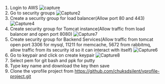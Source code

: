1. Login to AWS
![capture](https://user-images.githubusercontent.com/18073289/215264000-6219481b-72e5-4e99-8579-2e55c03f6348.PNG)
2. Go to security groups
![Capture2](https://user-images.githubusercontent.com/18073289/215264011-e02a839b-0f8c-4156-acc7-0b3fa78b0732.PNG)
3. Create a security group for load balancer(Allow port 80 and 443)
![Capture4](https://user-images.githubusercontent.com/18073289/215264042-ea328be0-645d-40d6-bded-bbc342115a57.PNG)
4. Create security group for Tomcat instance(Allow traffic from load balancer and open port 8080)
![Capture7](https://user-images.githubusercontent.com/18073289/215264083-f761b890-1847-4be5-b06a-764947ac575e.PNG)
5. Create security group for Backend Services(Allow traffic from tomcat open port 3306 for mysql, 11211 for memcache, 5672 from rabbitmq, allow traffic from its security id so it can interact with itself)
![Capture6](https://user-images.githubusercontent.com/18073289/215264057-081a7d1d-8bc9-4138-864d-7270c1906148.PNG)
6. Go to keypair and click on create keypair
![Capture8](https://user-images.githubusercontent.com/18073289/215264099-1f7e58a9-3c7b-4c7a-901a-661682e74a51.PNG)
7. Select pem for git bash and ppk for putty
8. Type key name and download the key then save
9. Clone the vprofile project from https://github.com/chuksdsilent/vprofile-project.git
